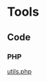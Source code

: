 # Tools

## Code

### PHP

[utils.php](https://github.com/IceHe/lib/tree/4e6b7c73229e0e23ff9d6acf7f2ba61d9dacec30/src/sort/_utils/utils.php)

